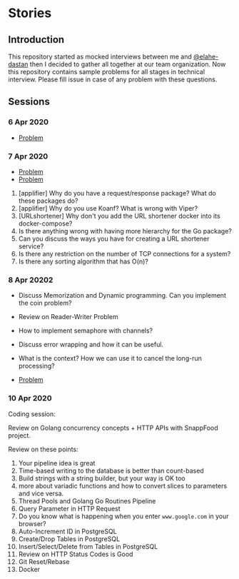 # Stories

## Introduction

This repository started as mocked interviews between me and [@elahe-dastan](https://github.com/elahe-dastan) then I decided to gather all together at our team organization.
Now this repository contains sample problems for all stages in technical interview.
Please fill issue in case of any problem with these questions.

## Sessions

### 6 Apr 2020

- [Problem](./problems/README.md#Shuffle)

### 7 Apr 2020

- [Problem](./problems/README.md#Coins)
- [Problem](./system-design/README.md##bshooest-person-ever)


1. [applifier] Why do you have a request/response package? What do these packages do?
2. [applifier] Why do you use Koanf? What is wrong with Viper?
3. [URLshortener] Why don't you add the URL shortener docker into its docker-compose?
4. Is there anything wrong with having more hierarchy for the Go package?
5. Can you discuss the ways you have for creating a URL shortener service?
6. Is there any restriction on the number of TCP connections for a system?
7. Is there any sorting algorithm that has O(n)?

### 8 Apr 20202

- Discuss Memorization and Dynamic programming. Can you implement the coin problem?
- Review on Reader-Writer Problem
- How to implement semaphore with channels?
- Discuss error wrapping and how it can be useful.
- What is the context? How we can use it to cancel the long-run processing?

- [Problem](./problems/README.md#Hangman)

### 10 Apr 2020

Coding session:

Review on Golang concurrency concepts + HTTP APIs with SnappFood project.

Review on these points:

1. Your pipeline idea is great
2. Time-based writing to the database is better than count-based
3. Build strings with a string builder, but your way is OK too
4. more about variadic functions and how to convert slices to parameters and vice versa.
5. Thread Pools and Golang Go Routines Pipeline
6. Query Parameter in HTTP Request
7. Do you know what is happening when you enter `www.google.com` in your browser?
8. Auto-Increment ID in PostgreSQL
9. Create/Drop Tables in PostgreSQL
10. Insert/Select/Delete from Tables in PostgreSQL
11. Review on HTTP Status Codes is Good
12. Git Reset/Rebase
13. Docker
